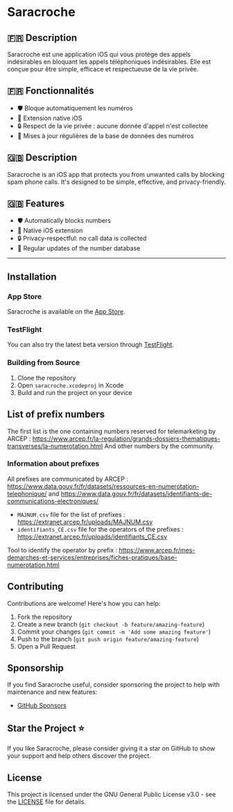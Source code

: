 # Saracroche

## 🇫🇷 Description

Saracroche est une application iOS qui vous protège des appels indésirables en bloquant les appels téléphoniques indésirables. Elle est conçue pour être simple, efficace et respectueuse de la vie privée.

## 🇫🇷 Fonctionnalités

- 🛡️ Bloque automatiquement les numéros
- 📱 Extension native iOS
- 🔒 Respect de la vie privée : aucune donnée d'appel n'est collectée
- 🔄 Mises à jour régulières de la base de données des numéros

## 🇬🇧 Description

Saracroche is an iOS app that protects you from unwanted calls by blocking spam phone calls. It's designed to be simple, effective, and privacy-friendly.

## 🇬🇧 Features

- 🛡️ Automatically blocks numbers
- 📱 Native iOS extension
- 🔒 Privacy-respectful: no call data is collected
- 🔄 Regular updates of the number database

---

## Installation

### App Store
Saracroche is available on the [App Store](https://apps.apple.com/app/saracroche/id6743679292).

### TestFlight
You can also try the latest beta version through [TestFlight](https://testflight.apple.com/join/CFCjF6d2).

### Building from Source
1. Clone the repository
2. Open `saracroche.xcodeproj` in Xcode
3. Build and run the project on your device

## List of prefix numbers

The first list is the one containing numbers reserved for telemarketing by ARCEP : https://www.arcep.fr/la-regulation/grands-dossiers-thematiques-transverses/la-numerotation.html
And other numbers by the community.

### Information about prefixes

All prefixes are communicated by ARCEP : https://www.data.gouv.fr/fr/datasets/ressources-en-numerotation-telephonique/ and https://www.data.gouv.fr/fr/datasets/identifiants-de-communications-electroniques/
- `MAJNUM.csv` file for the list of prefixes : https://extranet.arcep.fr/uploads/MAJNUM.csv
- `identifiants_CE.csv` file for the operators of the prefixes : https://extranet.arcep.fr/uploads/identifiants_CE.csv

Tool to identify the operator by prefix : https://www.arcep.fr/mes-demarches-et-services/entreprises/fiches-pratiques/base-numerotation.html

## Contributing

Contributions are welcome! Here's how you can help:

1. Fork the repository
2. Create a new branch (`git checkout -b feature/amazing-feature`)
3. Commit your changes (`git commit -m 'Add some amazing feature'`)
4. Push to the branch (`git push origin feature/amazing-feature`)
5. Open a Pull Request

## Sponsorship

If you find Saracroche useful, consider sponsoring the project to help with maintenance and new features:

- [GitHub Sponsors](https://github.com/sponsors/cbouvat)

## Star the Project ⭐

If you like Saracroche, please consider giving it a star on GitHub to show your support and help others discover the project.

## License

This project is licensed under the GNU General Public License v3.0 - see the [LICENSE](LICENSE) file for details.
